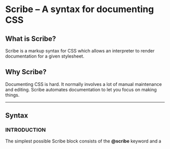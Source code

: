 # Scribe – A syntax for documenting CSS

## What is Scribe?

Scribe is a markup syntax for CSS which allows an interpreter to render documentation for a given stylesheet.

## Why Scribe?

Documenting CSS is hard. It normally involves a lot of manual maintenance and editing. Scribe automates documentation to let you focus on making things.

* * *

## Syntax

### INTRODUCTION

The simplest possible Scribe block consists of the **@scribe** keyword and a **<template>:**

```css
/*
@scribe Text colors

<template>
    <span class="{{class}}">Hello</span>
</template>
*/

.red {
   text-color: red;
}

.blue {
   text-color: blue;
}
*/
```

Running Scribe on this file will produce the following HTML:

```html
<span class="red">Hello</span>
<span class="blue">Hello</span>
```

You'll notice that `{{class}}` in our template is replaced with the CSS classes below the Scribe comment block.

### Multiple scribe blocks

Multiple Scribe blocks can be inserted into a CSS document. Scribe will document **all** the classes following the block until either;

* Another Scribe block is found
* Any CSS comment is found
* End of file is reached

For example; we want to document our green text color on a black background to make it easier to read.

```css
/*
@scribe Text colors

<template>
    <span class="{{class}}">Hello</span>
</template>
*/

.red {
   text-color: red;
}

.blue {
   text-color: blue;
}

/*
@scribe Text colors on dark

<template>
    <div class="bg-black">
        <span class="{{class}}">Hello</span>
    </div>
</template>
*/

.yellow {
    text-color: yellow;
}
```

The HTML produced now will be;

```html
<span class="red">Hello</span>
<span class="blue">Hello</span>
<div class="bg-black">
    <span class="yellow">Hello</span>
</div>
```

### Markdown in scribe

Sometimes it's nice to document things with a sentence or two about how to use the CSS class in question.

Scribe allows you to write Markdown as part of the Scribe block which will be parsed and displayed next to the documented CSS.

Write your markdown between `<md>` tags like so;

```css
/*
@scribe Text colors

<md>
# This is a heading
This is a paragraph

* This
* Is 
* A
* List
</md>

<template>
    <span class="{{class}}">Hello</span>
</template>
*/
```

Be careful not to indent your markdown as indentation has special meaning to the markdown parser.

### Ignoring css selectors

We've documented three of our text colors but we still have another two in our file that we don't want to document yet. Let's stop Scribe from reading them with a `/* @scribe nodoc */` comment block.

```css
/*
@scribe Text colors

<template>
    <span class="{{class}}">Hello</span>
</template>
*/

.red {
   text-color: red;
}

.blue {
   text-color: blue;
}

/*
@scribe Text colors on dark

<template>
    <div class="bg-black">
        <span class="{{class}}">Hello</span>
    </div>
</template>
*/

.yellow {
    text-color: yellow;
}

/* @scribe nodoc */

.green {
    text-color: green;
}

.orange {
    text-color: orange;
}
*/
```




